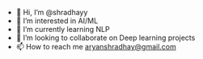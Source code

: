 - 👋 Hi, I’m @shradhayy
- 👀 I’m interested in AI/ML
- 🌱 I’m currently learning NLP
- 💞️ I’m looking to collaborate on Deep learning projects
- 📫 How to reach me aryanshradhay@gmail.com

<!---
shradhayy/shradhayy is a ✨ special ✨ repository because its `README.md` (this file) appears on your GitHub profile.
You can click the Preview link to take a look at your changes.
--->
